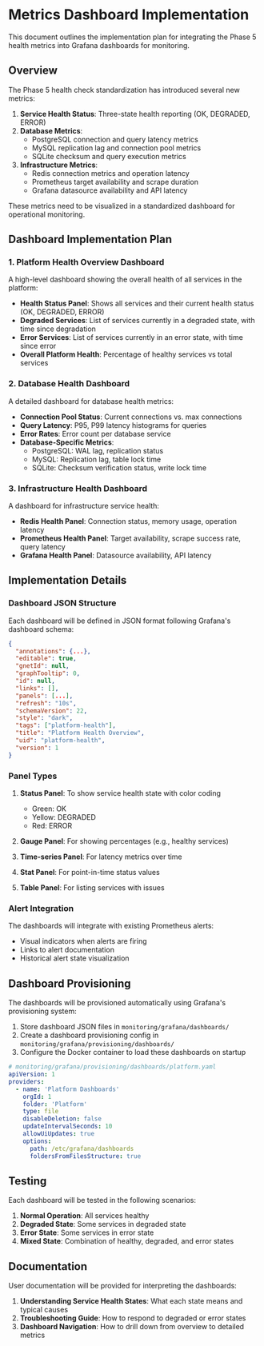 # Metrics Dashboard Implementation

This document outlines the implementation plan for integrating the Phase 5 health metrics into Grafana dashboards for monitoring.

## Overview

The Phase 5 health check standardization has introduced several new metrics:

1. **Service Health Status**: Three-state health reporting (OK, DEGRADED, ERROR)
2. **Database Metrics**:
   - PostgreSQL connection and query latency metrics
   - MySQL replication lag and connection pool metrics
   - SQLite checksum and query execution metrics
3. **Infrastructure Metrics**:
   - Redis connection metrics and operation latency
   - Prometheus target availability and scrape duration
   - Grafana datasource availability and API latency

These metrics need to be visualized in a standardized dashboard for operational monitoring.

## Dashboard Implementation Plan

### 1. Platform Health Overview Dashboard

A high-level dashboard showing the overall health of all services in the platform:

- **Health Status Panel**: Shows all services and their current health status (OK, DEGRADED, ERROR)
- **Degraded Services**: List of services currently in a degraded state, with time since degradation
- **Error Services**: List of services currently in an error state, with time since error
- **Overall Platform Health**: Percentage of healthy services vs total services

### 2. Database Health Dashboard

A detailed dashboard for database health metrics:

- **Connection Pool Status**: Current connections vs. max connections
- **Query Latency**: P95, P99 latency histograms for queries
- **Error Rates**: Error count per database service
- **Database-Specific Metrics**:
  - PostgreSQL: WAL lag, replication status
  - MySQL: Replication lag, table lock time
  - SQLite: Checksum verification status, write lock time

### 3. Infrastructure Health Dashboard

A dashboard for infrastructure service health:

- **Redis Health Panel**: Connection status, memory usage, operation latency
- **Prometheus Health Panel**: Target availability, scrape success rate, query latency
- **Grafana Health Panel**: Datasource availability, API latency

## Implementation Details

### Dashboard JSON Structure

Each dashboard will be defined in JSON format following Grafana's dashboard schema:

```json
{
  "annotations": {...},
  "editable": true,
  "gnetId": null,
  "graphTooltip": 0,
  "id": null,
  "links": [],
  "panels": [...],
  "refresh": "10s",
  "schemaVersion": 22,
  "style": "dark",
  "tags": ["platform-health"],
  "title": "Platform Health Overview",
  "uid": "platform-health",
  "version": 1
}
```

### Panel Types

1. **Status Panel**: To show service health state with color coding
   - Green: OK
   - Yellow: DEGRADED
   - Red: ERROR

2. **Gauge Panel**: For showing percentages (e.g., healthy services)

3. **Time-series Panel**: For latency metrics over time

4. **Stat Panel**: For point-in-time status values

5. **Table Panel**: For listing services with issues

### Alert Integration

The dashboards will integrate with existing Prometheus alerts:

- Visual indicators when alerts are firing
- Links to alert documentation
- Historical alert state visualization

## Dashboard Provisioning

The dashboards will be provisioned automatically using Grafana's provisioning system:

1. Store dashboard JSON files in `monitoring/grafana/dashboards/`
2. Create a dashboard provisioning config in `monitoring/grafana/provisioning/dashboards/`
3. Configure the Docker container to load these dashboards on startup

```yaml
# monitoring/grafana/provisioning/dashboards/platform.yaml
apiVersion: 1
providers:
  - name: 'Platform Dashboards'
    orgId: 1
    folder: 'Platform'
    type: file
    disableDeletion: false
    updateIntervalSeconds: 10
    allowUiUpdates: true
    options:
      path: /etc/grafana/dashboards
      foldersFromFilesStructure: true
```

## Testing

Each dashboard will be tested in the following scenarios:

1. **Normal Operation**: All services healthy
2. **Degraded State**: Some services in degraded state
3. **Error State**: Some services in error state
4. **Mixed State**: Combination of healthy, degraded, and error states

## Documentation

User documentation will be provided for interpreting the dashboards:

1. **Understanding Service Health States**: What each state means and typical causes
2. **Troubleshooting Guide**: How to respond to degraded or error states
3. **Dashboard Navigation**: How to drill down from overview to detailed metrics
